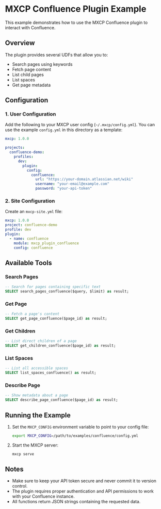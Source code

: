 # MXCP Confluence Plugin Example

This example demonstrates how to use the MXCP Confluence plugin to interact with Confluence.

## Overview

The plugin provides several UDFs that allow you to:
- Search pages using keywords
- Fetch page content
- List child pages
- List spaces
- Get page metadata

## Configuration

### 1. User Configuration

Add the following to your MXCP user config (`~/.mxcp/config.yml`). You can use the example `config.yml` in this directory as a template:

```yaml
mxcp: 1.0.0

projects:
  confluence-demo:
    profiles:
      dev:
        plugin:
          config:
            confluence:
              url: "https://your-domain.atlassian.net/wiki"
              username: "your-email@example.com"
              password: "your-api-token"
```

### 2. Site Configuration

Create an `mxcp-site.yml` file:

```yaml
mxcp: 1.0.0
project: confluence-demo
profile: dev
plugin:
  - name: confluence
    module: mxcp_plugin_confluence
    config: confluence
```

## Available Tools

### Search Pages
```sql
-- Search for pages containing specific text
SELECT search_pages_confluence($query, $limit) as result;
```

### Get Page
```sql
-- Fetch a page's content
SELECT get_page_confluence($page_id) as result;
```

### Get Children
```sql
-- List direct children of a page
SELECT get_children_confluence($page_id) as result;
```

### List Spaces
```sql
-- List all accessible spaces
SELECT list_spaces_confluence() as result;
```

### Describe Page
```sql
-- Show metadata about a page
SELECT describe_page_confluence($page_id) as result;
```

## Running the Example

1. Set the `MXCP_CONFIG` environment variable to point to your config file:
   ```bash
   export MXCP_CONFIG=/path/to/examples/confluence/config.yml
   ```

2. Start the MXCP server:
   ```bash
   mxcp serve
   ```

## Notes

- Make sure to keep your API token secure and never commit it to version control.
- The plugin requires proper authentication and API permissions to work with your Confluence instance.
- All functions return JSON strings containing the requested data. 